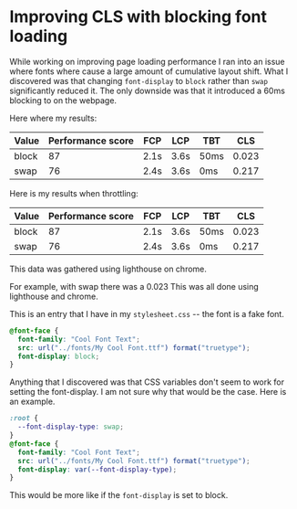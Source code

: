 # Improving CLS with blocking font loading

While working on improving page loading performance I ran into an issue where fonts where cause a large amount of cumulative layout shift. What I discovered was that changing `font-display` to `block` rather than `swap` significantly reduced it. The only downside was that it introduced a 60ms blocking to on the webpage.

Here where my results:

| Value | Performance score | FCP  | LCP  | TBT  | CLS   |
| ----- | ----------------- | ---- | ---- | ---- | ----- |
| block | 87                | 2.1s | 3.6s | 50ms | 0.023 |
| swap  | 76                | 2.4s | 3.6s | 0ms  | 0.217 |

Here is my results when throttling:

| Value | Performance score | FCP  | LCP  | TBT  | CLS   |
| ----- | ----------------- | ---- | ---- | ---- | ----- |
| block | 87                | 2.1s | 3.6s | 50ms | 0.023 |
| swap  | 76                | 2.4s | 3.6s | 0ms  | 0.217 |

This data was gathered using lighthouse on chrome.

For example, with swap there was a 0.023 This was all done using lighthouse and chrome.

This is an entry that I have in my `stylesheet.css` -- the font is a fake font.

```css
@font-face {
  font-family: "Cool Font Text";
  src: url("../fonts/My Cool Font.ttf") format("truetype");
  font-display: block;
}
```

Anything that I discovered was that CSS variables don't seem to work for setting the font-display. I am not sure why that would be the case. Here is an example.

```css
:root {
  --font-display-type: swap;
}
@font-face {
  font-family: "Cool Font Text";
  src: url("../fonts/My Cool Font.ttf") format("truetype");
  font-display: var(--font-display-type);
}
```

This would be more like if the `font-display` is set to block.
